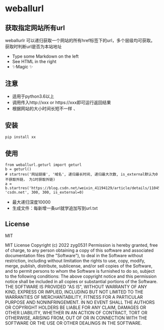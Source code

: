 # weballurl
## 获取指定网站所有url

weballurlr 可以递归获取一个网站的所有href标签下的url，多个层级均可获取。获取时判断url是否为本站地址

- Type some Markdown on the left
- See HTML in the right
- ✨Magic ✨

## 注意
- 适用于python3.6以上
- 调用传入http://xxx or https://xxx即可运行返回结果
- 根据网站的大小时间长短不一样
、

## 安装

```sh
pip install xx
```

## 使用
```
from weballurl.geturl import geturl
b = geturl()
# startres('网站链接', '域名', 递归最长时间, 递归最大次数, is_external默认为0不获取外链， 为1时获取外链)
a = b.startres('https://blog.csdn.net/weixin_41194129/article/details/110459615', 'csdn.net', 300, 300, is_external=0)
```
- 最大递归深度10000
- 生成文件：每新增一条url就学追加写到url.txt
## License

MIT

MIT License
Copyright (c) 2022 zyg0531
Permission is hereby granted, free of charge, to any person obtaining a copy
of this software and associated documentation files (the "Software"), to deal
in the Software without restriction, including without limitation the rights
to use, copy, modify, merge, publish, distribute, sublicense, and/or sell
copies of the Software, and to permit persons to whom the Software is
furnished to do so, subject to the following conditions:
The above copyright notice and this permission notice shall be included in all
copies or substantial portions of the Software.
THE SOFTWARE IS PROVIDED "AS IS", WITHOUT WARRANTY OF ANY KIND, EXPRESS OR
IMPLIED, INCLUDING BUT NOT LIMITED TO THE WARRANTIES OF MERCHANTABILITY,
FITNESS FOR A PARTICULAR PURPOSE AND NONINFRINGEMENT. IN NO EVENT SHALL THE
AUTHORS OR COPYRIGHT HOLDERS BE LIABLE FOR ANY CLAIM, DAMAGES OR OTHER
LIABILITY, WHETHER IN AN ACTION OF CONTRACT, TORT OR OTHERWISE, ARISING FROM,
OUT OF OR IN CONNECTION WITH THE SOFTWARE OR THE USE OR OTHER DEALINGS IN THE
SOFTWARE.
